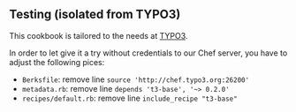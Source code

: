 Testing (isolated from TYPO3)
----------------

This cookbook is tailored to the needs at [TYPO3](https://typo3.org).

In order to let give it a try without credentials to our Chef server, you have to adjust the following pices:

* `Berksfile`: remove line `source 'http://chef.typo3.org:26200'`
* `metadata.rb`: remove line `depends 't3-base', '~> 0.2.0'`
* `recipes/default.rb`: remove line `include_recipe "t3-base"`
